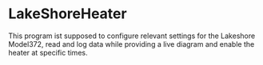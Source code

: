 # LakeShoreHeater

This program ist supposed to configure relevant settings for the Lakeshore Model372, read and log data while providing a
live diagram and enable the heater at specific times.